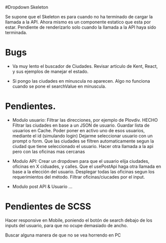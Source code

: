 #Dropdown Skeleton

Se supone que el Skeleton es para cuando no ha terminado de cargar la llamada a la API. Ahora mismo es un componente estatico que esta por estar.
Pendiente de renderizarlo solo cuando la llamada a la API haya sido terminada.

# Bugs

- Va muy lento el buscador de Ciudades. Revisar articulo de Kent, React, y sus ejemplos de manejar el estado.

- Si pongo las ciudades en minuscula no aparecen. Algo no funciona cuando se pone el searchValue en minuscula.

# Pendientes.

- Modulo usuario:
  Filtrar las direcciones, por ejemplo de Plovdiv. HECHO
  Filtrar las ciudades en base a un JSON de usuario.
  Guardar lista de usuarios en Cache.
  Poder poner en activo uno de esos usuarios, mediante el id (simulando login)
  Dejarme seleccionar usuario con un prompt o form.
  Que las ciudades se filtren automaticamente segun la ciudad que tiene seleccionado el usuario.
  Hacer otra llamada a la api pero con las oficinas mas cercanas

- Modulo API:
  Crear un dropdown para que el usuario elija ciudades, oficinas en X ciduades, y calles.
  Que el usePostApi haga otra llamada en base a la elección del usuario.
  Desplegar todas las oficinas segun los requerimientos del método.
  Filtrar oficinas/ciucades por el input.

- Modulo post API & Usuario
  ...

# Pendientes de SCSS

Hacer responsive en Mobile, poniendo el botón de search debajo de los inputs del usuario, para que no ocupe demasiado de ancho.

Buscar alguna manera de que no se vea horrendo en PC
